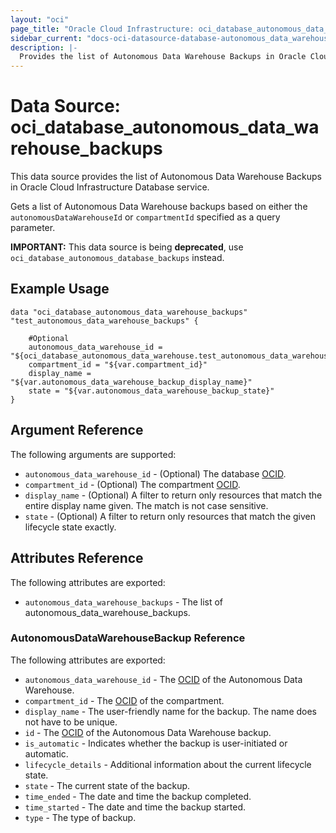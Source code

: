 ```yaml
---
layout: "oci"
page_title: "Oracle Cloud Infrastructure: oci_database_autonomous_data_warehouse_backups"
sidebar_current: "docs-oci-datasource-database-autonomous_data_warehouse_backups"
description: |-
  Provides the list of Autonomous Data Warehouse Backups in Oracle Cloud Infrastructure Database service
---
```


# Data Source: oci_database_autonomous_data_warehouse_backups
This data source provides the list of Autonomous Data Warehouse Backups in Oracle Cloud Infrastructure Database service.

Gets a list of Autonomous Data Warehouse backups based on either the `autonomousDataWarehouseId` or `compartmentId` specified as a query parameter.

**IMPORTANT:** This data source is being **deprecated**, use `oci_database_autonomous_database_backups` instead.

## Example Usage

```hcl
data "oci_database_autonomous_data_warehouse_backups" "test_autonomous_data_warehouse_backups" {

	#Optional
	autonomous_data_warehouse_id = "${oci_database_autonomous_data_warehouse.test_autonomous_data_warehouse.id}"
	compartment_id = "${var.compartment_id}"
	display_name = "${var.autonomous_data_warehouse_backup_display_name}"
	state = "${var.autonomous_data_warehouse_backup_state}"
}
```

## Argument Reference

The following arguments are supported:

* `autonomous_data_warehouse_id` - (Optional) The database [OCID](https://docs.cloud.oracle.com/iaas/Content/General/Concepts/identifiers.htm).
* `compartment_id` - (Optional) The compartment [OCID](https://docs.cloud.oracle.com/iaas/Content/General/Concepts/identifiers.htm).
* `display_name` - (Optional) A filter to return only resources that match the entire display name given. The match is not case sensitive.
* `state` - (Optional) A filter to return only resources that match the given lifecycle state exactly.


## Attributes Reference

The following attributes are exported:

* `autonomous_data_warehouse_backups` - The list of autonomous_data_warehouse_backups.

### AutonomousDataWarehouseBackup Reference

The following attributes are exported:

* `autonomous_data_warehouse_id` - The [OCID](https://docs.cloud.oracle.com/iaas/Content/General/Concepts/identifiers.htm) of the Autonomous Data Warehouse.
* `compartment_id` - The [OCID](https://docs.cloud.oracle.com/iaas/Content/General/Concepts/identifiers.htm) of the compartment.
* `display_name` - The user-friendly name for the backup. The name does not have to be unique.
* `id` - The [OCID](https://docs.cloud.oracle.com/iaas/Content/General/Concepts/identifiers.htm) of the Autonomous Data Warehouse backup.
* `is_automatic` - Indicates whether the backup is user-initiated or automatic.
* `lifecycle_details` - Additional information about the current lifecycle state.
* `state` - The current state of the backup.
* `time_ended` - The date and time the backup completed.
* `time_started` - The date and time the backup started.
* `type` - The type of backup.

